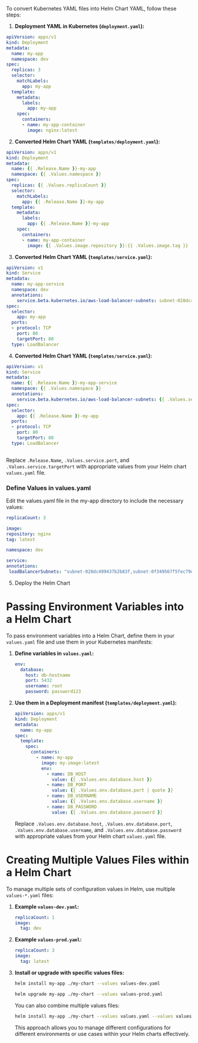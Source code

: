 To convert Kubernetes YAML files into Helm Chart YAML, follow these steps:

1. **Deployment  YAML in Kubernetes (`deployment.yaml`):**
```yaml
apiVersion: apps/v1
kind: Deployment
metadata:
  name: my-app
  namespace: dev
spec:
  replicas: 3
  selector:
    matchLabels:
      app: my-app
  template:
    metadata:
      labels:
        app: my-app
    spec:
      containers:
      - name: my-app-container
        image: nginx:latest
```
2. **Converted Helm Chart YAML (`templates/deployment.yaml`):**
```yaml
apiVersion: apps/v1
kind: Deployment
metadata:
  name: {{ .Release.Name }}-my-app
  namespace: {{ .Values.namespace }}
spec:
  replicas: {{ .Values.replicaCount }}
  selector:
    matchLabels:
      app: {{ .Release.Name }}-my-app
  template:
    metadata:
      labels:
        app: {{ .Release.Name }}-my-app
    spec:
      containers:
      - name: my-app-container
        image: {{ .Values.image.repository }}:{{ .Values.image.tag }}
```
3. **Converted Helm Chart YAML (`templates/service.yaml`):**
```yaml
apiVersion: v1
kind: Service
metadata:
  name: my-app-service
  namespace: dev
  annotations:
    service.beta.kubernetes.io/aws-load-balancer-subnets: subnet-028dc499437b2b83f,subnet-0f349567f5fec79de
spec:
  selector:
    app: my-app
  ports:
  - protocol: TCP
    port: 80
    targetPort: 80
  type: LoadBalancer

   ```

4. **Converted Helm Chart YAML (`templates/service.yaml`):**
```yaml
apiVersion: v1
kind: Service
metadata:
  name: {{ .Release.Name }}-my-app-service
  namespace: {{ .Values.namespace }}
  annotations:
    service.beta.kubernetes.io/aws-load-balancer-subnets: {{ .Values.service.annotations.loadBalancerSubnets }}
spec:
  selector:
    app: {{ .Release.Name }}-my-app
  ports:
  - protocol: TCP
    port: 80
    targetPort: 80
  type: LoadBalancer
  
   ```

   Replace `.Release.Name`, `.Values.service.port`, and `.Values.service.targetPort` with appropriate values from your Helm chart `values.yaml` file.
   
### Define Values in values.yaml
Edit the values.yaml file in the my-app directory to include the necessary values:

   ```yaml
replicaCount: 3

image:
  repository: nginx
  tag: latest

namespace: dev

service:
  annotations:
    loadBalancerSubnets: "subnet-028dc499437b2b83f,subnet-0f349567f5fec79de"
```
5. Deploy the Helm Chart
# Passing Environment Variables into a Helm Chart

To pass environment variables into a Helm Chart, define them in your `values.yaml` file and use them in your Kubernetes manifests:

1. **Define variables in `values.yaml`:**
   ```yaml
   env:
     database:
       host: db-hostname
       port: 5432
       username: root
       password: password123
   ```

2. **Use them in a Deployment manifest (`templates/deployment.yaml`):**
   ```yaml
   apiVersion: apps/v1
   kind: Deployment
   metadata:
     name: my-app
   spec:
     template:
       spec:
         containers:
           - name: my-app
             image: my-image:latest
             env:
               - name: DB_HOST
                 value: {{ .Values.env.database.host }}
               - name: DB_PORT
                 value: {{ .Values.env.database.port | quote }}
               - name: DB_USERNAME
                 value: {{ .Values.env.database.username }}
               - name: DB_PASSWORD
                 value: {{ .Values.env.database.password }}
   ```

   Replace `.Values.env.database.host`, `.Values.env.database.port`, `.Values.env.database.username`, and `.Values.env.database.password` with appropriate values from your Helm chart `values.yaml` file.

# Creating Multiple Values Files within a Helm Chart

To manage multiple sets of configuration values in Helm, use multiple `values-*.yaml` files:

1. **Example `values-dev.yaml`:**
   ```yaml
   replicaCount: 1
   image:
     tag: dev
   ```

2. **Example `values-prod.yaml`:**
   ```yaml
   replicaCount: 3
   image:
     tag: latest
   ```

3. **Install or upgrade with specific values files:**
   ```bash
   helm install my-app ./my-chart --values values-dev.yaml
   ```

   ```bash
   helm upgrade my-app ./my-chart --values values-prod.yaml
   ```

   You can also combine multiple values files:
   ```bash
   helm install my-app ./my-chart --values values.yaml --values values-dev.yaml
   ```

   This approach allows you to manage different configurations for different environments or use cases within your Helm charts effectively.
```
